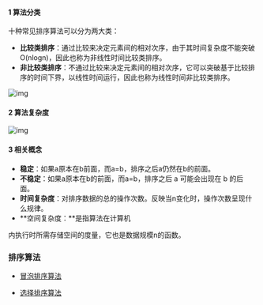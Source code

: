 #### 1 算法分类

十种常见排序算法可以分为两大类：

- **比较类排序**：通过比较来决定元素间的相对次序，由于其时间复杂度不能突破O(nlogn)，因此也称为非线性时间比较类排序。
- **非比较类排序**：不通过比较来决定元素间的相对次序，它可以突破基于比较排序的时间下界，以线性时间运行，因此也称为线性时间非比较类排序。 

![img](http://markdown.xiaonainiu.top/img/849589-20190306165258970-1789860540.png)

#### 2 算法复杂度

![img](http://markdown.xiaonainiu.top/img/849589-20180402133438219-1946132192.png)

#### **3 相关概念**

- **稳定**：如果a原本在b前面，而a=b，排序之后a仍然在b的前面。
- **不稳定**：如果a原本在b的前面，而a=b，排序之后 a 可能会出现在 b 的后面。
- **时间复杂度**：对排序数据的总的操作次数。反映当n变化时，操作次数呈现什么规律。
- **空间复杂度：**是指算法在计算机

内执行时所需存储空间的度量，它也是数据规模n的函数。 

### 排序算法

- [冒泡排序算法](https://github.com/Dynamicboboo/Sorting-Algorithm/blob/main/notes/%E5%86%92%E6%B3%A1%E6%8E%92%E5%BA%8F.md)

- [选择排序算法](https://github.com/Dynamicboboo/Sorting-Algorithm/blob/main/notes/%E9%80%89%E6%8B%A9%E6%8E%92%E5%BA%8F.md)